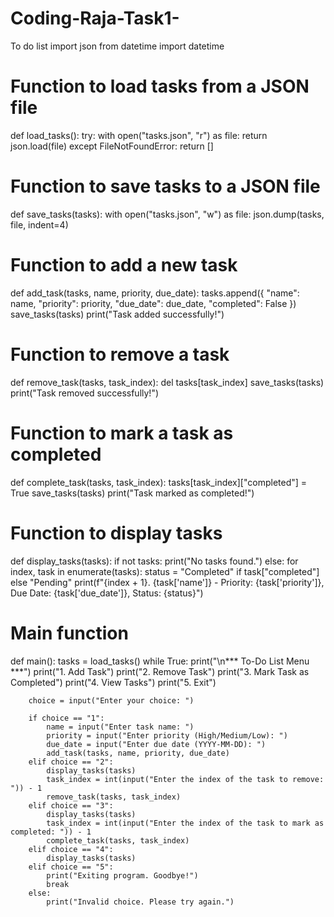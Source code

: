 # Coding-Raja-Task1-
To do list
import json
from datetime import datetime

# Function to load tasks from a JSON file
def load_tasks():
    try:
        with open("tasks.json", "r") as file:
            return json.load(file)
    except FileNotFoundError:
        return []

# Function to save tasks to a JSON file
def save_tasks(tasks):
    with open("tasks.json", "w") as file:
        json.dump(tasks, file, indent=4)

# Function to add a new task
def add_task(tasks, name, priority, due_date):
    tasks.append({
        "name": name,
        "priority": priority,
        "due_date": due_date,
        "completed": False
    })
    save_tasks(tasks)
    print("Task added successfully!")

# Function to remove a task
def remove_task(tasks, task_index):
    del tasks[task_index]
    save_tasks(tasks)
    print("Task removed successfully!")

# Function to mark a task as completed
def complete_task(tasks, task_index):
    tasks[task_index]["completed"] = True
    save_tasks(tasks)
    print("Task marked as completed!")

# Function to display tasks
def display_tasks(tasks):
    if not tasks:
        print("No tasks found.")
    else:
        for index, task in enumerate(tasks):
            status = "Completed" if task["completed"] else "Pending"
            print(f"{index + 1}. {task['name']} - Priority: {task['priority']}, Due Date: {task['due_date']}, Status: {status}")

# Main function
def main():
    tasks = load_tasks()
    while True:
        print("\n*** To-Do List Menu ***")
        print("1. Add Task")
        print("2. Remove Task")
        print("3. Mark Task as Completed")
        print("4. View Tasks")
        print("5. Exit")

        choice = input("Enter your choice: ")

        if choice == "1":
            name = input("Enter task name: ")
            priority = input("Enter priority (High/Medium/Low): ")
            due_date = input("Enter due date (YYYY-MM-DD): ")
            add_task(tasks, name, priority, due_date)
        elif choice == "2":
            display_tasks(tasks)
            task_index = int(input("Enter the index of the task to remove: ")) - 1
            remove_task(tasks, task_index)
        elif choice == "3":
            display_tasks(tasks)
            task_index = int(input("Enter the index of the task to mark as completed: ")) - 1
            complete_task(tasks, task_index)
        elif choice == "4":
            display_tasks(tasks)
        elif choice == "5":
            print("Exiting program. Goodbye!")
            break
        else:
            print("Invalid choice. Please try again.")


